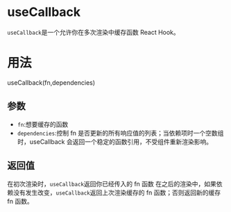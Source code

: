 # useCallback

`useCallback`是一个允许你在多次渲染中缓存函数 React Hook。

# 用法

useCallback(fn,dependencies)

## 参数

- `fn`:想要缓存的函数
- `dependencies`:控制 fn 是否更新的所有响应值的列表；当依赖项时一个空数组时，useCallback 会返回一个稳定的函数引用，不受组件重新渲染影响。

## 返回值

在初次渲染时，`useCallback`返回你已经传入的 fn 函数
在之后的渲染中，如果依赖没有发生改变，`useCallback`返回上次渲染缓存的 fn 函数；否则返回新的缓存 fn 函数。
